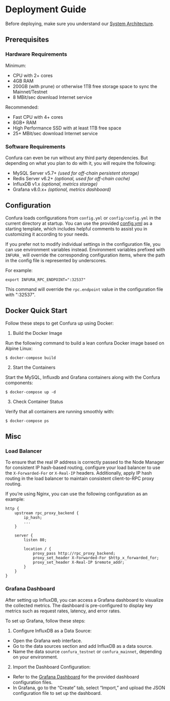 
# Deployment Guide

Before deploying, make sure you understand our [System Architecture](ARCHITECTURE.md).

## Prerequisites

### Hardware Requirements

Minimum:

* CPU with 2+ cores
* 4GB RAM
* 200GB (with prune) or otherwise 1TB free storage space to sync the Mainnet/Testnet
* 8 MBit/sec download Internet service

Recommended:

* Fast CPU with 4+ cores
* 8GB+ RAM
* High Performance SSD with at least 1TB free space
* 25+ MBit/sec download Internet service

### Software Requirements

Confura can even be run without any third party dependencies. But depending on what you plan to do with it, you will require the following:

* MySQL Server v5.7+ *(used for off-chain persistent storage)*
* Redis Server v6.2+ *(optional, used for off-chain cache)*
* InfluxDB v1.x *(optional, metrics storage)*
* Grafana v8.0.x+ *(optional, metrics dashboard)*

## Configuration

Confura loads configurations from `config.yml` or `config/config.yml` in the current directory at startup. You can use the provided [config.yml](../config/config.yml) as a starting template, which includes helpful comments to assist you in customizing it according to your needs.

If you prefer not to modify individual settings in the configuration file, you can use environment variables instead. Environment variables prefixed with `INFURA_` will override the corresponding configuration items, where the path in the config file is represented by underscores.

For example:

```shell
export INFURA_RPC_ENDPOINT=":32537"
```

This command will override the `rpc.endpoint` value in the configuration file with ":32537".

## Docker Quick Start

Follow these steps to get Confura up using Docker:

1. Build the Docker Image

Run the following command to build a lean confura Docker image based on Alpine Linux:

```shell
$ docker-compose build
```

2. Start the Containers

Start the MySQL, Influxdb and Grafana containers along with the Confura components:

```shell
$ docker-compose up -d
```

3. Check Container Status

Verify that all containers are running smoothly with:

```shell
$ docker-compose ps
```

## Misc

### Load Balancer

To ensure that the real IP address is correctly passed to the Node Manager for consistent IP hash-based routing, configure your load balancer to use the `X-Forwarded-For` or `X-Real-IP` headers. Additionally, apply IP hash routing in the load balancer to maintain consistent client-to-RPC proxy routing.

If you’re using Nginx, you can use the following configuration as an example:

```nginx
http {
    upstream rpc_proxy_backend {
        ip_hash;  
        ...
    }

    server {
        listen 80;

        location / {
            proxy_pass http://rpc_proxy_backend;
            proxy_set_header X-Forwarded-For $http_x_forwarded_for;
            proxy_set_header X-Real-IP $remote_addr;
        }
    }
}
```

### Grafana Dashboard

After setting up InfluxDB, you can access a Grafana dashboard to visualize the collected metrics. The dashboard is pre-configured to display key metrics such as request rates, latency, and error rates.

To set up Grafana, follow these steps:

1. Configure InfluxDB as a Data Source:
- Open the Grafana web interface.
- Go to the data sources section and add InfluxDB as a data source.
- Name the data source `confura_testnet` or `confura_mainnet`, depending on your environment.

2. Import the Dashboard Configuration:
- Refer to the [Grafana Dashboard](../grafana/README.md) for the provided dashboard configuration files.
- In Grafana, go to the “Create” tab, select “Import,” and upload the JSON configuration file to set up the dashboard.

